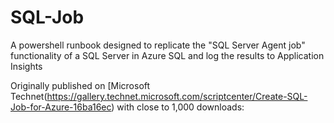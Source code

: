 # SQL-Job
A powershell runbook designed to replicate the "SQL Server Agent job" functionality of a SQL Server in Azure SQL and log the results to Application Insights

Originally published on  [Microsoft Technet(https://gallery.technet.microsoft.com/scriptcenter/Create-SQL-Job-for-Azure-16ba16ec) with close to 1,000 downloads:

